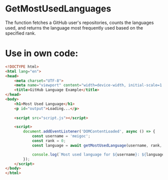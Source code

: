 # GetMostUsedLanguages
The function fetches a GitHub user's repositories, counts the languages used, and returns the language most frequently used based on the specified rank.

# Use in own code:
```html
<!DOCTYPE html>
<html lang="en">
<head>
    <meta charset="UTF-8">
    <meta name="viewport" content="width=device-width, initial-scale=1.0">
    <title>GitHub Language Example</title>
</head>
<body>
    <h1>Most Used Language</h1>
    <p id="output">Loading...</p>
    
    <script src="script.js"></script>

    <script>
        document.addEventListener('DOMContentLoaded', async () => {
            const username = 'meigoc';
            const rank = 0;
            const language = await getMostUsedLanguage(username, rank, true);

            console.log(`Most used language for ${username}: ${language}`);
        });
    </script>
</body>
</html>
```
